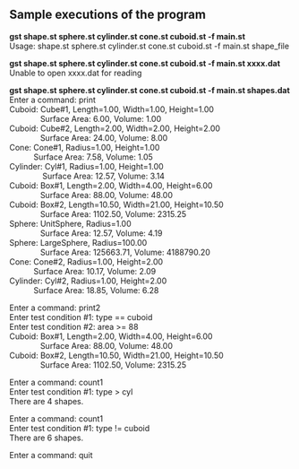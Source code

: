 
<h2>Sample executions of the program</h2>

**gst shape.st sphere.st cylinder.st cone.st cuboid.st -f main.st**
<br>Usage: shape.st sphere.st cylinder.st cone.st cuboid.st -f main.st shape_file</br>

**gst shape.st sphere.st cylinder.st cone.st cuboid.st -f main.st xxxx.dat**
<br>Unable to open xxxx.dat for reading</br>

**gst shape.st sphere.st cylinder.st cone.st cuboid.st -f main.st shapes.dat**
<br>Enter a command: print</br>
Cuboid: Cube#1, Length=1.00, Width=1.00, Height=1.00
<br>&nbsp;&nbsp;&nbsp;&nbsp;&nbsp;&nbsp;&nbsp;&nbsp;&nbsp;&nbsp;&nbsp;&nbsp;&nbsp;&nbsp;Surface Area: 6.00, Volume: 1.00</br>
Cuboid: Cube#2, Length=2.00, Width=2.00, Height=2.00
<br>&nbsp;&nbsp;&nbsp;&nbsp;&nbsp;&nbsp;&nbsp;&nbsp;&nbsp;&nbsp;&nbsp;&nbsp;&nbsp;&nbsp;Surface Area: 24.00, Volume: 8.00</br>
Cone: Cone#1, Radius=1.00, Height=1.00
<br>&nbsp;&nbsp;&nbsp;&nbsp;&nbsp;&nbsp;&nbsp;&nbsp;&nbsp;&nbsp;&nbsp;Surface Area: 7.58, Volume: 1.05</br>
Cylinder: Cyl#1, Radius=1.00, Height=1.00
<br>&nbsp;&nbsp;&nbsp;&nbsp;&nbsp;&nbsp;&nbsp;&nbsp;&nbsp;&nbsp;&nbsp;&nbsp;&nbsp;&nbsp;&nbsp;Surface Area: 12.57, Volume: 3.14</br>
Cuboid: Box#1, Length=2.00, Width=4.00, Height=6.00
<br>&nbsp;&nbsp;&nbsp;&nbsp;&nbsp;&nbsp;&nbsp;&nbsp;&nbsp;&nbsp;&nbsp;&nbsp;&nbsp;&nbsp;Surface Area: 88.00, Volume: 48.00</br>
Cuboid: Box#2, Length=10.50, Width=21.00, Height=10.50
<br>&nbsp;&nbsp;&nbsp;&nbsp;&nbsp;&nbsp;&nbsp;&nbsp;&nbsp;&nbsp;&nbsp;&nbsp;&nbsp;&nbsp;Surface Area: 1102.50, Volume: 2315.25</br>
Sphere: UnitSphere, Radius=1.00
<br>&nbsp;&nbsp;&nbsp;&nbsp;&nbsp;&nbsp;&nbsp;&nbsp;&nbsp;&nbsp;&nbsp;&nbsp;&nbsp;&nbsp;Surface Area: 12.57, Volume: 4.19</br>
Sphere: LargeSphere, Radius=100.00
<br>&nbsp;&nbsp;&nbsp;&nbsp;&nbsp;&nbsp;&nbsp;&nbsp;&nbsp;&nbsp;&nbsp;&nbsp;&nbsp;&nbsp;Surface Area: 125663.71, Volume: 4188790.20</br>
Cone: Cone#2, Radius=1.00, Height=2.00
<br>&nbsp;&nbsp;&nbsp;&nbsp;&nbsp;&nbsp;&nbsp;&nbsp;&nbsp;&nbsp;&nbsp;Surface Area: 10.17, Volume: 2.09</br>
Cylinder: Cyl#2, Radius=1.00, Height=2.00
<br>&nbsp;&nbsp;&nbsp;&nbsp;&nbsp;&nbsp;&nbsp;&nbsp;&nbsp;&nbsp;&nbsp;Surface Area: 18.85, Volume: 6.28</br>

Enter a command: print2  
Enter test condition #1: type == cuboid  
Enter test condition #2: area >= 88  
Cuboid: Box#1, Length=2.00, Width=4.00, Height=6.00
<br>&nbsp;&nbsp;&nbsp;&nbsp;&nbsp;&nbsp;&nbsp;&nbsp;&nbsp;&nbsp;&nbsp;&nbsp;&nbsp;&nbsp;Surface Area: 88.00, Volume: 48.00</br>
Cuboid: Box#2, Length=10.50, Width=21.00, Height=10.50
<br>&nbsp;&nbsp;&nbsp;&nbsp;&nbsp;&nbsp;&nbsp;&nbsp;&nbsp;&nbsp;&nbsp;&nbsp;&nbsp;&nbsp;Surface Area: 1102.50, Volume: 2315.25</br>

Enter a command: count1
<br>Enter test condition #1: type > cyl</br>
There are 4 shapes.

Enter a command: count1
<br>Enter test condition #1: type != cuboid</br>
There are 6 shapes.

Enter a command: quit
